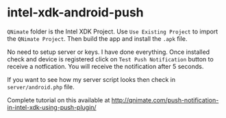 # intel-xdk-android-push

`QNimate` folder is the Intel XDK Project. Use `Use Existing Project` to import the `QNimate Project`. Then build the app and install the `.apk` file. 

No need to setup server or keys. I have done everything. Once installed check and device is registered click on `Test Push Notification` button to receive a notfication. You will receive the notification after 5 seconds.

If you want to see how my server script looks then check in `server/android.php` file.

Complete tutorial on this available at http://qnimate.com/push-notification-in-intel-xdk-using-push-plugin/
